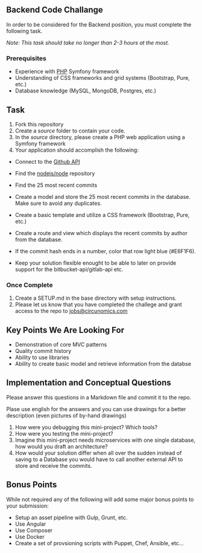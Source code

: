 ## Backend Code Challange 

In order to be considered for the Backend position, you must complete the following task. 

*Note: This task should take no longer than 2-3 hours at the most.*

### Prerequisites

- Experience with [PHP](http://www.php.net) Symfony framework
- Understanding of CSS frameworks and grid systems (Bootstrap, Pure, etc.)
- Database knowledge (MySQL, MongoDB, Postgres, etc.)

## Task

1. Fork this repository
2. Create a *source* folder to contain your code. 
3. In the *source* directory, please create a PHP web application using a Symfony framework
4. Your application should accomplish the following:

* Connect to the [Github API](http://developer.github.com/)

* Find the [nodejs/node](https://github.com/nodejs/node) repository

* Find the 25 most recent commits

* Create a model and store the 25 most recent commits in the database. Make sure to avoid any duplicates.

* Create a basic template and utilize a CSS framework (Bootstrap, Pure, etc.)

* Create a route and view which displays the recent commits by author from the database. 

* If the commit hash ends in a number, color that row light blue (#E6F1F6).

* Keep your solution flexible enought to be able to later on provide support for the bitbucket-api/gitlab-api etc.

  
### Once Complete
1. Create a SETUP.md in the base directory with setup instructions.
2. Please let us know that you have completed the challege and grant access to the repo to jobs@circunomics.com

## Key Points We Are Looking For
* Demonstration of core MVC patterns
* Quality commit history
* Ability to use libraries
* Ability to create basic model and retrieve information from the databse
 
## Implementation and Conceptual Questions

Please answer this questions in a Markdown file and commit it to the repo.

Plase use english for the answers and you can use drawings for a better description (even pictures of by-hand drawings) 

1. How were you debugging this mini-project? Which tools?
2. How were you testing the mini-project?
3. Imagine this mini-project needs microservices with one single database, how would you draft an architecture? 
4. How would your solution differ when all over the sudden instead of saving to a Database you would have to call another external API to store and receive the commits.

## Bonus Points
While not required any of the following will add some major bonus points to your submission:

* Setup an asset pipeline with Gulp, Grunt, etc.
* Use Angular
* Use Composer
* Use Docker
* Create a set of provsioning scripts with Puppet, Chef, Ansible, etc...
